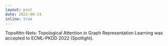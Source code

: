 ```yaml
---
layout: post
date: 2022-06-14
inline: true
---
```


TopoAttn-Nets: Topological Attention in Graph Representation Learning was accepted to ECML-PKDD 2022 (Spotlight).